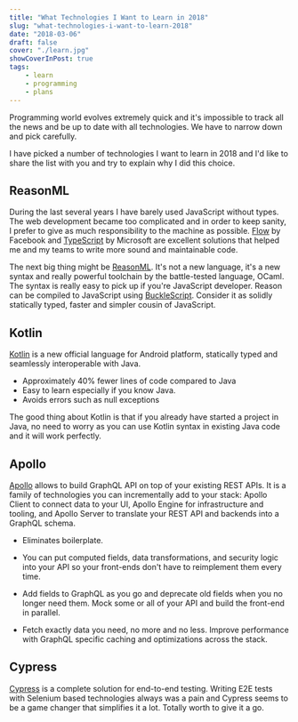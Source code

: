 ```yaml
---
title: "What Technologies I Want to Learn in 2018"
slug: "what-technologies-i-want-to-learn-2018"
date: "2018-03-06"
draft: false
cover: "./learn.jpg"
showCoverInPost: true
tags:
    - learn
    - programming
    - plans
---
```


Programming world evolves extremely quick and it's impossible to track all the news and be up to date with all technologies. We have to narrow down and pick carefully.

I have picked a number of technologies I want to learn in 2018 and I'd like to share the list with you and try to explain why I did this choice.

## ReasonML

During the last several years I have barely used JavaScript without types. The web development became too complicated and in order to keep sanity, I prefer to give as much responsibility to the machine as possible. [Flow](https://flow.org/) by Facebook and [TypeScript](https://www.typescriptlang.org/) by Microsoft are excellent solutions that helped me and my teams to write more sound and maintainable code.

The next big thing might be [ReasonML](https://reasonml.github.io/). It's not a new language, it's a new syntax and really powerful toolchain by the battle-tested language, OCaml. The syntax is really easy to pick up if you're JavaScript developer. Reason can be compiled to JavaScript using [BuckleScript](https://bucklescript.github.io/). Consider it as solidly statically typed, faster and simpler cousin of JavaScript.

## Kotlin

[Kotlin](https://kotlinlang.org/) is a new official language for Android platform, statically typed and seamlessly interoperable with Java.

* Approximately 40% fewer lines of code compared to Java
* Easy to learn especially if you know Java.
* Avoids errors such as null exceptions

The good thing about Kotlin is that if you already have started a project in Java, no need to worry
as you can use Kotlin syntax in existing Java code and it will work perfectly.

## Apollo

[Apollo](https://www.apollographql.com/) allows to build GraphQL API on top of your existing REST APIs. It is a family of technologies you can incrementally add to your stack: Apollo Client to connect data to your UI, Apollo Engine for infrastructure and tooling, and Apollo Server to translate your REST API and backends into a GraphQL schema.

* Eliminates boilerplate.

* You can put computed fields, data transformations, and security logic into your API so your front-ends don't have to reimplement them every time.

* Add fields to GraphQL as you go and deprecate old fields when you no longer need them. Mock some or all of your API and build the front-end in parallel.

* Fetch exactly data you need, no more and no less. Improve performance with GraphQL specific caching and optimizations across the stack.

## Cypress

[Cypress](https://www.cypress.io/) is a complete solution for end-to-end testing. Writing E2E tests with Selenium based technologies always was a pain and Cypress seems to be a game changer that simplifies it a lot. Totally worth to give it a go.

